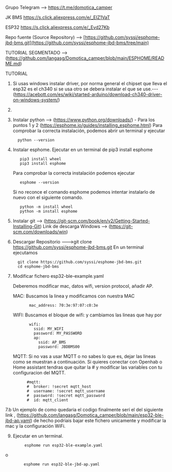 Grupo Telegram --> https://t.me/domotica_camper


JK BMS https://s.click.aliexpress.com/e/_EIZ1VaT

ESP32 https://s.click.aliexpress.com/e/_Evd27Kb

Repo fuente (Source Repository) --> [https://github.com/syssi/esphome-jbd-bms.git](https://github.com/syssi/esphome-jbd-bms/tree/main)

TUTORIAL SEGMENTADO  --> (https://github.com/langasg/Domotica_camper/blob/main/ESPHOME/README.md)

TUTORIAL

1. Si usas windows instalar driver, por norma general el chipset que lleva el esp32 es el ch340 si se usa otro se debera instalar el que se use.--- (https://acebott.com/es/wiki/started-arduino/download-ch340-driver-on-windows-system/)
2. 

1. Instalar python --> (https://www.python.org/downloads/) - Para los puntos 1 y 2 (https://esphome.io/guides/installing_esphome.html)
    Para comprobar la correcta instalación, podemos abrir un terminal y ejecutar

         python --version
   
3. Instalar esphome. Ejecutar en un terminal de pip3 install esphome

          
          pip3 install wheel
          pip3 install esphome
   Para comprobar la correcta instalación podemos ejecutar

          esphome --version

   Si no reconce el comando esphome podemos intentar instalarlo de nuevo con el siguiente comando.

          python -m install wheel
          python -m install esphome

 
5. Instalar git  --> (https://git-scm.com/book/en/v2/Getting-Started-Installing-Git)
     Link de descarga Windows --> (https://git-scm.com/downloads/win)  
6. Descargar Repositorio  --->git clone https://github.com/syssi/esphome-jbd-bms.git
     En un terminal ejecutamos
   
         git clone https://github.com/syssi/esphome-jbd-bms.git
         cd esphome-jbd-bms
   
7. Modificar fichero  esp32-ble-example.yaml

   Deberemos modificar  mac, datos wifi, version protocol, añadir AP.
   
   MAC: Buscamos la linea y modificamos con nuestra MAC
   
          
              mac_address: 70:3e:97:07:c0:3e
          
   
   WIFI: Buscamos el bloque de wifi: y cambiamos las lineas que hay por
   
          
              wifi:
                ssid: MY_WIFI
                password: MY_PASSWORD
                ap:
                  ssid: AP_BMS
                  password: JBDBMS00
          
   
   MQTT: Si no vas a usar MQTT o no sabes lo que es, dejar las lineas como se muestran a continuación. Si quieres conectar con Openhab o Home assistant tendras que quitar la # y modificar las variables con tu configuracion del MQTT.
   
         
             #mqtt:
             #  broker: !secret mqtt_host
             #  username: !secret mqtt_username
             #  password: !secret mqtt_password
             #  id: mqtt_client
       

7.b   Un ejemplo de como quedaria el codigo finalmente serí el del siguiente link , (https://github.com/langasg/Domotica_camper/blob/main/esp32-ble-jbd-ap.yaml) de hecho podriais bajar este fichero unicamente y modificar la mac y la configuración WiFi.
   
9. Ejecutar en un terminal.

            esphome run esp32-ble-example.yaml
  o
  
            esphome run esp32-ble-jbd-ap.yaml

